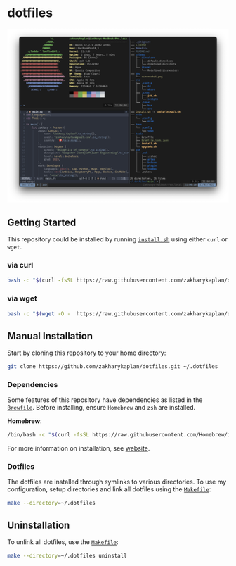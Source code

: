 # dotfiles

![screenshot](doc/screenshot.png)

## Getting Started

This repository could be installed by running [`install.sh`](tools/install.sh) using either `curl` or `wget`.

### via curl

```sh
bash -c "$(curl -fsSL https://raw.githubusercontent.com/zakharykaplan/dotfiles/master/tools/install.sh)"
```

### via wget

```sh
bash -c "$(wget -O -  https://raw.githubusercontent.com/zakharykaplan/dotfiles/master/tools/install.sh)"
```

## Manual Installation

Start by cloning this repository to your home directory:

```sh
git clone https://github.com/zakharykaplan/dotfiles.git ~/.dotfiles
```

### Dependencies

Some features of this repository have dependencies as listed in the [`Brewfile`](tools/Brewfile). Before installing, ensure `Homebrew` and `zsh` are installed.

**Homebrew**:

```sh
/bin/bash -c "$(curl -fsSL https://raw.githubusercontent.com/Homebrew/install/HEAD/install.sh)"
```

For more information on installation, see [website](https://brew.sh).

### Dotfiles

The dotfiles are installed through symlinks to various directories. To use my configuration, setup  directories and link all dotfiles using the [`Makefile`](Makefile):

```sh
make --directory=~/.dotfiles
```

## Uninstallation

To unlink all dotfiles, use the [`Makefile`](Makefile):

```sh
make --directory=~/.dotfiles uninstall
```
